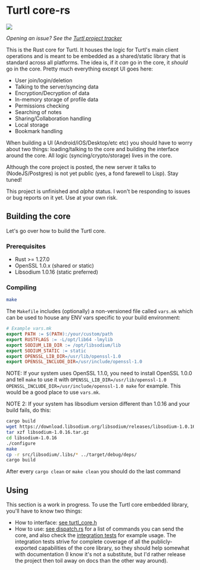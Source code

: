 # Turtl core-rs
<a href="https://circleci.com/gh/turtl/core-rs"><img src="https://circleci.com/gh/turtl/core-rs.svg?style=shield&circle-token=:circle-token"></a>

_Opening an issue? See the [Turtl project tracker](https://github.com/turtl/project-tracker/issues)_

This is the Rust core for Turtl. It houses the logic for Turtl's main client
operations and is meant to be embedded as a shared/static library that is
standard across all platforms. The idea is, if it *can* go in the core, it
*should* go in the core. Pretty much everything except UI goes here:

- User join/login/deletion
- Talking to the server/syncing data
- Encryption/Decryption of data
- In-memory storage of profile data
- Permissions checking
- Searching of notes
- Sharing/Collaboration handling
- Local storage
- Bookmark handling

When building a UI (Android/iOS/Desktop/etc etc) you should have to worry about
two things: loading/talking to the core and building the interface around the
core. All logic (syncing/crypto/storage) lives in the core.

Although the core project is posted, the new server it talks to (NodeJS/Postgres)
is not yet public (yes, a fond farewell to Lisp). Stay tuned!

This project is unfinished and *alpha* status. I won't be responding to issues
or bug reports on it yet. Use at your own risk.

## Building the core

Let's go over how to build the Turtl core.

### Prerequisites

- Rust >= 1.27.0
- OpenSSL 1.0.x (shared or static)
- Libsodium 1.0.16 (static preferred)

### Compiling

```bash
make
```

The `Makefile` includes (optionally) a non-versioned file called `vars.mk` which
can be used to house any ENV vars specific to your build environment:

```makefile
# Example vars.mk
export PATH := $(PATH):/your/custom/path
export RUSTFLAGS := -L/opt/lib64 -lmylib
export SODIUM_LIB_DIR := /opt/libsodium/lib
export SODIUM_STATIC := static
export OPENSSL_LIB_DIR=/usr/lib/openssl-1.0
export OPENSSL_INCLUDE_DIR=/usr/include/openssl-1.0
```

NOTE: If your system uses OpenSSL 1.1.0, you need to install OpenSSL 1.0.0 and
tell `make` to use it with `OPENSSL_LIB_DIR=/usr/lib/openssl-1.0 OPENSSL_INCLUDE_DIR=/usr/include/openssl-1.0 make`
for example. This would be a good place to use `vars.mk`.

NOTE 2: If your system has libsodium version different than 1.0.16 and your build fails, do this:

```bash
cargo build
wget https://download.libsodium.org/libsodium/releases/libsodium-1.0.16.tar.gz
tar xzf libsodium-1.0.16.tar.gz
cd libsodium-1.0.16
./configure
make
cp -r src/libsodium/.libs/* ../target/debug/deps/
cargo build
```
After every `cargo clean` or `make clean` you should do the last command

## Using

This section is a work in progress. To use the Turtl core embedded library,
you'll have to know two things:

- How to interface: [see turtl_core.h](https://github.com/turtl/core-rs/blob/master/include/turtl_core.h)
- How to use: [see dispatch.rs](https://github.com/turtl/core-rs/blob/master/src/dispatch.rs)
for a list of commands you can send the core, and also check the [integration tests](https://github.com/turtl/core-rs/tree/master/integration-tests/tests)
for example usage. The integration tests strive for complete coverage of all the
publicly-exported capabilities of the core library, so they should help somewhat
with documentation (I know it's not a substitute, but I'd rather release the
project then toil away on docs than the other way around).

